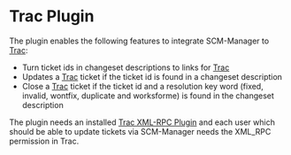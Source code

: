 # Trac Plugin

The plugin enables the following features to integrate SCM-Manager to [Trac](http://trac.edgewall.org/):

* Turn ticket ids in changeset descriptions to links for [Trac](http://trac.edgewall.org/)
* Updates a [Trac](http://trac.edgewall.org/) ticket if the ticket id is found in a changeset description
* Close a [Trac](http://trac.edgewall.org/) ticket if the ticket id and a resolution key word (fixed, invalid, wontfix, duplicate and worksforme) is found in the changeset description

The plugin needs an installed [Trac XML-RPC Plugin](http://trac-hacks.org/wiki/XmlRpcPlugin) and each user which  should be able to update tickets via SCM-Manager needs the XML_RPC permission in Trac.

